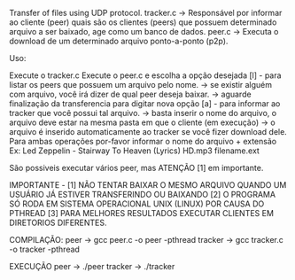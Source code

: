 Transfer of files using UDP protocol. tracker.c -> Responsável por informar ao cliente (peer) quais são os clientes (peers) que possuem determinado arquivo a ser baixado, age como um banco de dados. peer.c -> Executa o download de um determinado arquivo ponto-a-ponto (p2p).

Uso:

Execute o tracker.c
Execute o peer.c e escolha a opção desejada [l] - para listar os peers que possuem um arquivo pelo nome. -> se existir alguém com arquivo, você irá dizer de qual peer deseja baixar. -> aguarde finalização da transferencia para digitar nova opção [a] - para informar ao tracker que você possui tal arquivo. -> basta inserir o nome do arquivo, o arquivo deve estar na mesma pasta em que o cliente (em execução) -> o arquivo é inserido automaticamente ao tracker se você fizer download dele.
Para ambas operações por-favor informar o nome do arquivo + extensão Ex: Led Zeppelin - Stairway To Heaven (Lyrics) HD.mp3 filename.ext

São possiveis executar vários peer, mas ATENÇÃO [1] em importante.

IMPORTANTE - [1] NÃO TENTAR BAIXAR O MESMO ARQUIVO QUANDO UM USUÁRIO JÁ ESTIVER TRANSFERINDO OU BAIXANDO [2] O PROGRAMA SÓ RODA EM SISTEMA OPERACIONAL UNIX (LINUX) POR CAUSA DO PTHREAD [3] PARA MELHORES RESULTADOS EXECUTAR CLIENTES EM DIRETORIOS DIFERENTES.

COMPILAÇÃO: peer -> gcc peer.c -o peer -pthread tracker -> gcc tracker.c -o tracker -pthread

EXECUÇÃO peer -> ./peer tracker -> ./tracker
